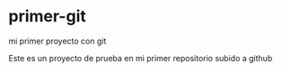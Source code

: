 # primer-git
mi primer proyecto con git

Este es un proyecto de prueba en mi primer repositorio subido a github
